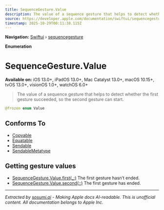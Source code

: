 ```yaml
---
title: SequenceGesture.Value
description: The value of a sequence gesture that helps to detect whether the first gesture succeeded, so the second gesture can start.
source: https://developer.apple.com/documentation/swiftui/sequencegesture/value
timestamp: 2025-10-29T00:11:38.115Z
---
```


**Navigation:** [Swiftui](/documentation/swiftui) › [sequencegesture](/documentation/swiftui/sequencegesture)

**Enumeration**

# SequenceGesture.Value

**Available on:** iOS 13.0+, iPadOS 13.0+, Mac Catalyst 13.0+, macOS 10.15+, tvOS 13.0+, visionOS 1.0+, watchOS 6.0+

> The value of a sequence gesture that helps to detect whether the first gesture succeeded, so the second gesture can start.

```swift
@frozen enum Value
```

## Conforms To

- [Copyable](/documentation/Swift/Copyable)
- [Equatable](/documentation/Swift/Equatable)
- [Sendable](/documentation/Swift/Sendable)
- [SendableMetatype](/documentation/Swift/SendableMetatype)

## Getting gesture values

- [SequenceGesture.Value.first(_:)](/documentation/swiftui/sequencegesture/value/first(_:)) The first gesture hasn’t ended.
- [SequenceGesture.Value.second(_:_:)](/documentation/swiftui/sequencegesture/value/second(_:_:)) The first gesture has ended.

---

*Extracted by [sosumi.ai](https://sosumi.ai) - Making Apple docs AI-readable.*
*This is unofficial content. All documentation belongs to Apple Inc.*

